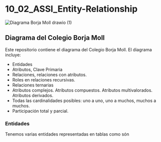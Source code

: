 # 10_02_ASSI_Entity-Relationship
![Diagrama Borja Moll drawio (1)](https://github.com/Jooseruu/10_02_ASSI_Entity-Relationship/assets/120745808/663734dd-ca80-4957-9904-aeaf4d79d4cc)


## Diagrama del Colegio Borja Moll
Este repositorio contiene el diagrama del Colegio Borja Moll. El diagrama incluye:

- Entidades
- Atributos, Clave Primaria
- Relaciones, relaciones con atributos.
- Roles en relaciones recursivas.
- Relaciones ternarias
- Atributos complejos. Atributos compuestos. Atributos multivalorados. Atributos derivados.
- Todas las cardinalidades posibles: uno a uno, uno a muchos, muchos a muchos.
- Participación total y parcial.

### Entidades
Tenemos varias entidades representadas en tablas como són
